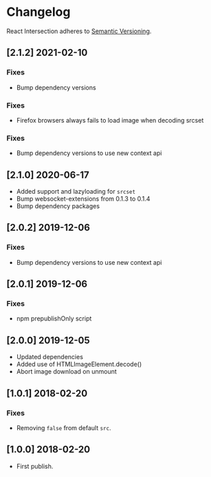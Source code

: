 # Changelog

React Intersection adheres to [Semantic Versioning](http://semver.org/).

## [2.1.2] 2021-02-10

### Fixes

- Bump dependency versions

### Fixes

- Firefox browsers always fails to load image when decoding srcset

### Fixes

- Bump dependency versions to use new context api

## [2.1.0] 2020-06-17

- Added support and lazyloading for `srcset`
- Bump websocket-extensions from 0.1.3 to 0.1.4
- Bump dependency packages

## [2.0.2] 2019-12-06

### Fixes

- Bump dependency versions to use new context api

## [2.0.1] 2019-12-06

### Fixes

- npm prepublishOnly script

## [2.0.0] 2019-12-05

- Updated dependencies
- Added use of HTMLImageElement.decode()
- Abort image download on unmount

## [1.0.1] 2018-02-20

### Fixes

- Removing `false` from default `src`.

## [1.0.0] 2018-02-20

- First publish.
